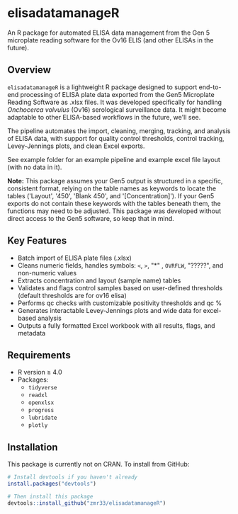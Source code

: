 # elisadatamanageR

An R package for automated ELISA data management from the Gen 5 microplate reading software for the Ov16 ELIS (and other ELISAs in the future).

## Overview

`elisadatamanageR` is a lightweight R package designed to support end-to-end processing of ELISA plate data exported from the Gen5 Microplate Reading Software as .xlsx files. It was developed specifically for handling *Onchocerca volvulus* (Ov16) serological surveillance data. It might become adaptable to other ELISA-based workflows in the future, we'll see. 

The pipeline automates the import, cleaning, merging, tracking, and analysis of ELISA data, with support for quality control thresholds, control tracking, Levey-Jennings plots, and clean Excel exports.

See example folder for an example pipeline and example excel file layout (with no data in it).

**Note:** This package assumes your Gen5 output is structured in a specific, consistent format, relying on the table names as keywords to locate the tables ('Layout', '450', 'Blank 450', and '[Concentration]'). If your Gen5 exports do not contain these keywords with the tables beneath them, the functions may need to be adjusted. This package was developed without direct access to the Gen5 software, so keep that in mind.

## Key Features

- Batch import of ELISA plate files (.xlsx)
- Cleans numeric fields, handles symbols: `<`, `>`, "*" , `OVRFLW`, "?????", and non-numeric values
- Extracts concentration and layout (sample name) tables
- Validates and flags control samples based on user-defined thresholds (default thresholds are for ov16 elisa)
- Performs qc checks with customizable positivity thresholds and qc %
- Generates interactable Levey-Jennings plots and wide data for excel-based analysis
- Outputs a fully formatted Excel workbook with all results, flags, and metadata

## Requirements

- R version ≥ 4.0
- Packages:
  - `tidyverse`
  - `readxl`
  - `openxlsx`
  - `progress`
  - `lubridate`
  - `plotly` 

## Installation

This package is currently not on CRAN. To install from GitHub:

```r
# Install devtools if you haven't already
install.packages("devtools")

# Then install this package
devtools::install_github("zmr33/elisadatamanageR")
